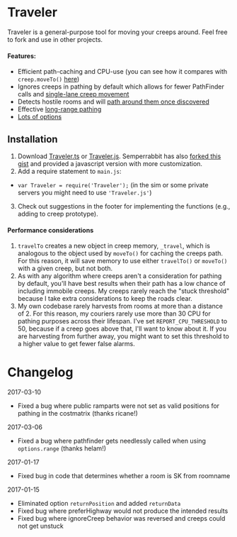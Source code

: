 # Traveler

Traveler is a general-purpose tool for moving your creeps around. Feel free to fork and use in other projects.

#### Features:
* Efficient path-caching and CPU-use (you can see how it compares with `creep.moveTo()` [here](https://github.com/bonzaiferroni/bonzAI/wiki/Improving-on-moveTo's-efficiency))
* Ignores creeps in pathing by default which allows for fewer PathFinder calls and [single-lane creep movement](https://github.com/bonzaiferroni/screepswiki/blob/master/gifs/s33-moveTo.gif)
* Detects hostile rooms and will [path around them once discovered](https://github.com/bonzaiferroni/bonzAI/wiki/Improving-on-moveTo's-efficiency#long-distances-path-length-400)
* Effective [long-range pathing](https://github.com/bonzaiferroni/bonzAI/wiki/Improving-on-moveTo's-efficiency#very-long-distances-path-length-1200) 
* [Lots of options]()

## Installation

1. Download [Traveler.ts](https://gist.github.com/bonzaiferroni/18de0bf98228c28d1671d5d79627193b) or [Traveler.js](https://gist.github.com/bonzaiferroni/bbbbf8a681f071dc13759da8a1be316e). Semperrabbit has also [forked this gist](https://gist.github.com/semperrabbit/b44afff8f409fdad39c349aa1a7772db) and provided a javascript version with more customization.
2. Add a require statement to `main.js`: 
 * `var Traveler = require('Traveler');` (in the sim or some private servers you might need to use `'Traveler.js'`)
3. Check out suggestions in the footer for implementing the functions (e.g., adding to creep prototype).

#### Performance considerations
1. `travelTo` creates a new object in creep memory, `_travel`, which is analogous to the object used by `moveTo()` for caching the creeps path. For this reason, it will save memory to use either `travelTo()` or `moveTo()` with a given creep, but not both.
2. As with any algorithm where creeps aren't a consideration for pathing by default, you'll have best results when their path has a low chance of including immobile creeps. My creeps rarely reach the "stuck threshold" because I take extra considerations to keep the roads clear. 
3. My own codebase rarely harvests from rooms at more than a distance of 2. For this reason, my couriers rarely use more than 30 CPU for pathing purposes across their lifespan. I've set `REPORT_CPU_THRESHOLD` to 50, because if a creep goes above that, I'll want to know about it. If you are harvesting from further away, you might want to set this threshold to a higher value to get fewer false alarms.


# Changelog

2017-03-10
* Fixed a bug where public ramparts were not set as valid positions for pathing in the costmatrix (thanks ricane!)

2017-03-06
* Fixed a bug where pathfinder gets needlessly called when using `options.range` (thanks helam!)

2017-01-17
* Fixed bug in code that determines whether a room is SK from roomname

2017-01-15
* Eliminated option `returnPosition` and added `returnData`
* Fixed bug where preferHighway would not produce the intended results
* Fixed bug where ignoreCreep behavior was reversed and creeps could not get unstuck 
